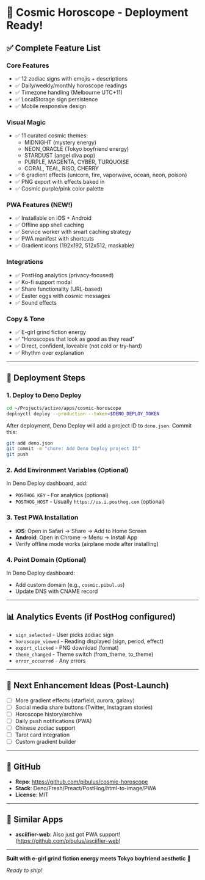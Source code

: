 # 🔮 Cosmic Horoscope - Deployment Ready!

## ✅ Complete Feature List

### Core Features

- ✅ 12 zodiac signs with emojis + descriptions
- ✅ Daily/weekly/monthly horoscope readings
- ✅ Timezone handling (Melbourne UTC+11)
- ✅ LocalStorage sign persistence
- ✅ Mobile responsive design

### Visual Magic

- ✅ 11 curated cosmic themes:
  - MIDNIGHT (mystery energy)
  - NEON_ORACLE (Tokyo boyfriend energy)
  - STARDUST (angel diva pop)
  - PURPLE, MAGENTA, CYBER, TURQUOISE
  - CORAL, TEAL, RISO, CHERRY
- ✅ 6 gradient effects (unicorn, fire, vaporwave, ocean, neon, poison)
- ✅ PNG export with effects baked in
- ✅ Cosmic purple/pink color palette

### PWA Features (NEW!)

- ✅ Installable on iOS + Android
- ✅ Offline app shell caching
- ✅ Service worker with smart caching strategy
- ✅ PWA manifest with shortcuts
- ✅ Gradient icons (192x192, 512x512, maskable)

### Integrations

- ✅ PostHog analytics (privacy-focused)
- ✅ Ko-fi support modal
- ✅ Share functionality (URL-based)
- ✅ Easter eggs with cosmic messages
- ✅ Sound effects

### Copy & Tone

- ✅ E-girl grind fiction energy
- ✅ "Horoscopes that look as good as they read"
- ✅ Direct, confident, loveable (not cold or try-hard)
- ✅ Rhythm over explanation

---

## 🚀 Deployment Steps

### 1. Deploy to Deno Deploy

```bash
cd ~/Projects/active/apps/cosmic-horoscope
deployctl deploy --production --token=$DENO_DEPLOY_TOKEN
```

After deployment, Deno Deploy will add a project ID to `deno.json`. Commit this:

```bash
git add deno.json
git commit -m "chore: Add Deno Deploy project ID"
git push
```

### 2. Add Environment Variables (Optional)

In Deno Deploy dashboard, add:

- `POSTHOG_KEY` - For analytics (optional)
- `POSTHOG_HOST` - Usually `https://us.i.posthog.com` (optional)

### 3. Test PWA Installation

- **iOS**: Open in Safari → Share → Add to Home Screen
- **Android**: Open in Chrome → Menu → Install App
- Verify offline mode works (airplane mode after installing)

### 4. Point Domain (Optional)

In Deno Deploy dashboard:

- Add custom domain (e.g., `cosmic.pibul.us`)
- Update DNS with CNAME record

---

## 📊 Analytics Events (if PostHog configured)

- `sign_selected` - User picks zodiac sign
- `horoscope_viewed` - Reading displayed (sign, period, effect)
- `export_clicked` - PNG download (format)
- `theme_changed` - Theme switch (from_theme, to_theme)
- `error_occurred` - Any errors

---

## 🎨 Next Enhancement Ideas (Post-Launch)

- [ ] More gradient effects (starfield, aurora, galaxy)
- [ ] Social media share buttons (Twitter, Instagram stories)
- [ ] Horoscope history/archive
- [ ] Daily push notifications (PWA)
- [ ] Chinese zodiac support
- [ ] Tarot card integration
- [ ] Custom gradient builder

---

## 📝 GitHub

- **Repo**: https://github.com/pibulus/cosmic-horoscope
- **Stack**: Deno/Fresh/Preact/PostHog/html-to-image/PWA
- **License**: MIT

---

## 🔗 Similar Apps

- **asciifier-web**: Also just got PWA support!
  (https://github.com/pibulus/asciifier-web)

---

**Built with e-girl grind fiction energy meets Tokyo boyfriend aesthetic** 🔮

_Ready to ship!_
